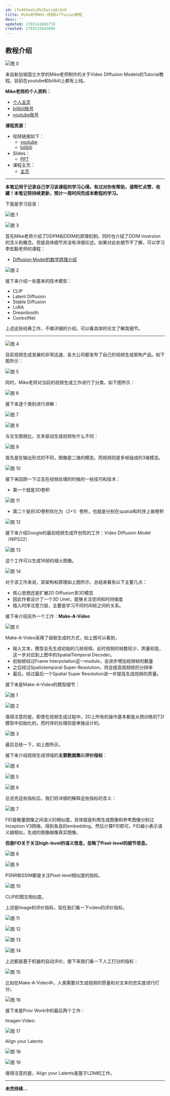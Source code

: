 ```yaml
---
id: ifo493mxkj0k25wriq0c5n8
title: Mike老师NUS-视频Diffusion教程
desc: ''
updated: 1703141065719
created: 1703132643996
---
```




## **教程介绍**

![图 0](assets/images/cba65fa80c9c8c40d3cc610f3c5a7c086a1263da71f8027ea048ba176540132c.png)  

来自新加坡国立大学的Mike老师制作的关于Video DIffusion Models的Tutorial教程。目前在youtube和bilibili上都有上线。

**Mike老师的个人资料：**
* [个人主页](https://www.comp.nus.edu.sg/cs/people/mikeshou/)
* [bilibili账号](https://space.bilibili.com/1409032486)
* [youtube账号](https://www.youtube.com/@mikeshou1749)
  
**课程资源：**
* 视频链接如下：
  * [youtube](https://www.youtube.com/watch?v=0K56LA821ys) 
  * [bilibili](https://www.bilibili.com/video/BV1jN4y1879z/?spm_id_from=333.1007.0.0&vd_source=45b600ad98b8c54b21b9561915c1ba61)
* Slides：
  * [PPT](https://www.dropbox.com/scl/fi/u7jgodz3tz01bzd5uftog/Video-Diffusion-Tutorial-Prof-Mike-Shou-NUS-2023-Dec-15.pdf?rlkey=de6axl9dnjhz1ub0wmpwmpq4f&dl=0)
* 课程主页：
  * [主页](https://sites.google.com/view/showlab/tutorial)

---


**本笔记用于记录自己学习该课程的学习心得。有过对你有帮助，请帮忙点赞、收藏！本笔记将持续更新，预计一周时间完成本教程的学习。**


下面是学习目录：

![图 1](assets/images/da0fa56f1a2c242700afd3125d32986b309388411b8756a65a49cd853f5a287a.png)  


![图 3](assets/images/d710996ed929018d07f046640a91df66d7eab776777bfe7cccfa3df1dc2ebffe.png)  


首先Mike老师介绍了DDPM和DDIM的原理机制，同时也介绍了DDIM Inversion的含义和概念。但是具体细节并没有详细论述。如果对此处细节不了解，可以学习李宏毅老师的课程：
* [Diffusion Model的数学原理介绍](https://www.youtube.com/watch?v=ifCDXFdeaaM)

![图 2](assets/images/b7218ed0b685029478c718d50bc0c918cb3368711e7f2a161954bf3b820d2d74.png)  


<!-- # TODO DDPM为什么在denoise的时候还要加个噪音呢？
<!-- # TODO DDIM 和 DDPM的区别到底是什么？ -->
<!-- # TODO DDIM Inversion的细节是什么？ --> 


接下来介绍一些基本的技术模型：
* CLIP
* Latent Diffusion
* Stable Diffusion
* LoRA
* Dreambooth
* ControlNet


上述这些经典工作，不做详细的介绍。可以看具体的论文了解其细节。

---

![图 4](assets/images/2976c9e8991e336478347fc76ee316c3a73dbb278feec2f253b67ba73e9fbc56.png)  

目前视频生成发展的非常迅速，各大公司都发布了自己的视频生成架构产品。如下图所示：

![图 5](assets/images/06e558dcbcdf4f1729337b49516da36770da6fb0101fdf38010f5c7e0cb25578.png)  

同时，Mike老师对当前的视频生成工作进行了分类，如下图所示：

![图 6](assets/images/afccd8a8ee05dcea54cbc677941eaccff7b5654a12272d2aaf16e9f66a7bbf75.png)  

接下来逐个类别进行讲解：

![图 7](assets/images/7492161e84c5054fca9036354ea1de7216b191ac16783c0ae0f3880893c71be5.png)  

![图 8](assets/images/81ec35f280790b3fdbb5bba5e8e49f3bd4fe44d31b96ab18a45c59c4e1f68e41.png)  


与文生图相比，文本驱动生成视频有什么不同：

![图 9](assets/images/66b3d651db75ecd05a1f382261a91987511eb1de1886a50e106ede2e08dfa331.png)  

首先是在输出形式的不同，图像是二维的模态，而视频则是多帧组成的3维模态。

![图 10](assets/images/2e4b932d471312a8c392ea1910f886027bf69d22eb292d3687276199a624bb59.png)  

接下来回顾一下过去在视频处理的时候的一些技巧和技术：
* 第一个就是3D卷积

![图 11](assets/images/5b0798f5ba7c23fe9e090566da8ff38ad1e51e6a2c10a03c28991f8602f723d1.png)  

* 第二个是将3D卷积优化为（2+1）卷积，也就是分别在spatial和时序上做卷积

![图 12](assets/images/3a92233b859dd6b019815a48893d48965e8a3a8a78e02094c787d51f37e42125.png)  


接下来介绍Google的最初视频生成开创性的工作：Video Diffusion Model （NIPS22）

![图 13](assets/images/93d9231ff235481e652ce91a7ef67e4b5bf519c3f90f484e6707d5d6ce3b4bbe.png)  

这个工作可以生成16帧的烟火图像。

![图 14](assets/images/6fb19730b9bf723f204a0c4b31b24c50573d7136649b9bdb64b41828b009e0e0.png)  

对于该工作来说，其架构和原理如上图所示，总结来看有以下主要几点：
* 核心思想还是扩展2D Diffusion至3D模态
* 因此作者设计了一个3D Unet，能够关注空间和时间维度
* 插入时序注意力层，主要是学习不同时间帧之间的关系。


接下来介绍另外一个工作：**Make-A-Video**

![图 0](assets/images/389d5fb6685c0b6e7ce5b67ba77836bee1d3b23644e05b75bdf084309c6edac3.png)  

Make-A-Video采用了级联生成的方式，如上图可以看到，
* 输入文本，模型会先生成初始的几帧视频，此时视频的帧数较少，质量较低，这一步对应到上图中的SpatialTemporal Decoder。
* 初始帧经过Frame Interpolation这一module，会进步增加视频帧的数量
* 之后经过Spatiotemporal Super-Resolution，将会提高视频帧的分辨率
* 最后，经过最后一个Spatial Super Resolution进一步提高生成视频的质量。

接下来是Make-A-Video的模型细节：

![图 1](assets/images/b0a304833c58ef3a0b144e494d4e4911aade3c935e4d2321aaadf8ec449cac91.png)  

![图 2](assets/images/bcec33822c20a4b119d630e9de702e42330c5d25ff5b0a05f42a83aed6ee9ca4.png)  

值得注意的是，即使在视频生成过程中，2D上所有的操作基本都是从预训练的T2I模型中初始化的。而时序的处理则是单独设计的。


![图 3](assets/images/46eccc6642d8f82280b9eb5d2948462cfc5c51ea344dc63e9148d379a09079fb.png)  

最后总结一下，如上图所示。

接下来介绍视频生成领域的**主要数据集**和**评价指标**：

![图 4](assets/images/6d0990376555f7ac8af5047b93f9a4ec8b54cdf78ebb5e7c3d8aca36f990cc42.png)  

![图 5](assets/images/fe6c9088025c9e2fc6f539b525ac3e4a17cf2b382984e51777241c8d153b27ec.png)  

![图 6](assets/images/6aa1908fb62169d84d94fa6db708be446f542a0b05193f9590e2fe0c79b67f91.png)  

总览完这些指标后，我们将详细的解释这些指标的含义：

![图 7](assets/images/18548f9e7eb62d01855adbb6f1a4b19e34257ac866bdae4daafc6a1d68041a57.png)  

FID是衡量图像之间语义的相似度。具体就是利用生成图像和参考图像分别过Inception V3网络，得到各自的embedding，然后计算FID即可。FID越小表示语义越相似，生成的图像越像真实图像。

**但是FID关于关注high-level的语义信息，忽略了Pixel-level的细节信息。**

![图 8](assets/images/fab252c2c8ee8b64897e4364ec290af15dc690cad071849907b58393478cf278.png)  

![图 9](assets/images/b863487607a4c30c682ee21cc1314c4ffa6ec22702d7bec8db6f3f73efaab835.png)  

PSNR和SSIM都是关注Pixel-level相似度的指标。

![图 10](assets/images/7d729c21c088cf49337ecaabd0f58b4190b1cb68a372ac0d6935259533dd2a4d.png)  

CLIP的图文相似度。


上述是Image的评价指标，现在我们看一下video的评价指标。

![图 11](assets/images/1a3da2b22ec15bb3313ecf2a9319b25d7f5b4317b1794220a22aa237a9dcb4bb.png)  

![图 12](assets/images/3ee36aa036d10189c1b3daa6ee010d597df8bf02146dff11ef404a8a8addc741.png)  

![图 13](assets/images/2702b18fe830ff99a42712e5892bc8c39c689421540b6e993be368e85ececae9.png)  

![图 14](assets/images/475215d97fdf878a6f7fa5059275c4fb9f5f2bf1cb10ef77067c01a6315c1d21.png)  


上述都是基于机器的自动评价，接下来我们看一下人工打分的指标：

![图 15](assets/images/8aa19ec588a5a80b61a3dc674275306d8391dbb6cdb982c2861090787c32fed5.png)  

比如在Make-A-Video中，人类需要对生成视频的质量和对文本的忠实度进行打分。


![图 16](assets/images/cfe0a7be8f756354b5554a5c689fd4ac725975ab8693de2a6e3cd9196f22bc5a.png) 


接下来是Prior Work中的最后两个工作：

Imagen Video:

![图 17](assets/images/f523ba8e4eb8c46e938cd226769e8938cd604db3e1120d3536923483aa9032da.png)  


Align your Latents

![图 18](assets/images/472b9e471e9d328b059e6d17c401b8d0e98607627e9cff4fb53785e5583965b1.png)  

![图 19](assets/images/ae6ab934debced84d61bb454cc82bc2c867310826e7f3ae6c7e0a9ee6c1f58c1.png)  

值得注意的是，Align your Latents是基于LDM的工作。

---

**未完待续...**